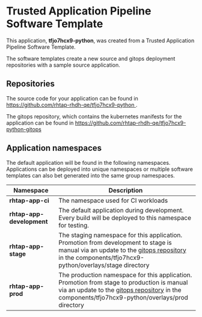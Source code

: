 # Trusted Application Pipeline Software Template

This application, **tfjo7hcx9-python**, was created from a Trusted Application Pipeline Software Template.

The software templates create a new source and gitops deployment repositories with a sample source application. 

## Repositories

The source code for your application can be found in [https://github.com/rhtap-rhdh-qe/tfjo7hcx9-python ](https://github.com/rhtap-rhdh-qe/tfjo7hcx9-python ).
 
The gitops repository, which contains the kubernetes manifests for the application can be found in 
[https://github.com/rhtap-rhdh-qe/tfjo7hcx9-python-gitops ](https://github.com/rhtap-rhdh-qe/tfjo7hcx9-python-gitops ) 

## Application namespaces 

The default application will be found in the following namespaces. Applications can be deployed into unique namespaces or multiple software templates can also bet generated into the same group namespaces.  

|  Namespace   |  Description   |  
| -------- | -------- |
| **rhtap-app-ci** | The namespace used for CI workloads |
| **rhtap-app-development** | The default application during development. Every build will be deployed to this namespace for testing. |
| **rhtap-app-stage** | The staging namespace for this application. Promotion from development to stage is manual via an update to the [gitops repository](https://github.com/rhtap-rhdh-qe/tfjo7hcx9-python-gitops ) in the components/tfjo7hcx9-python/overlays/stage directory |
| **rhtap-app-prod** | The production namespace for this application. Promotion from stage to production is manual via an update to the [gitops repository](https://github.com/rhtap-rhdh-qe/tfjo7hcx9-python-gitops ) in the components/tfjo7hcx9-python/overlays/prod directory |